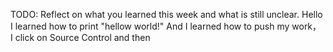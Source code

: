 TODO: Reflect on what you learned this week and what is still unclear.
Hello
I learned how to print "hellow world!" And I learned how to push my work， I click on Source Control and then 